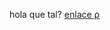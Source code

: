hola que tal?
[enlace &rho; ](https://github.com/CH9504/website/blob/main/ejercicio-18-10-2023-14-30/problema_matematico.md)    
